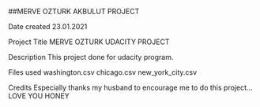 ##MERVE OZTURK AKBULUT PROJECT

Date created
23.01.2021

Project Title
MERVE OZTURK UDACITY PROJECT

Description
This project done for udacity program.

Files used
washington.csv chicago.csv new_york_city.csv

Credits
Especially thanks my husband to encourage me to do this project... LOVE YOU HONEY